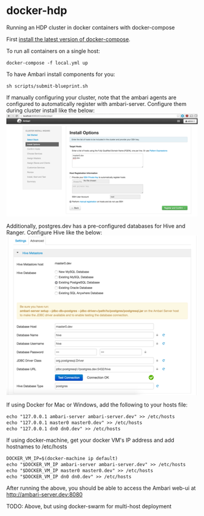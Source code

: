 # docker-hdp
Running an HDP cluster in docker containers with docker-compose

First [install the latest version of docker-compose](https://docs.docker.com/compose/install/).

To run all containers on a single host:
```
docker-compose -f local.yml up
```

To have Ambari install components for you:
```
sh scripts/submit-blueprint.sh
```

If manually configuring your cluster, note that the ambari agents are configured to automatically register with ambari-server. Configure them during cluster install like the below:
![cluster-hosts](/screenshots/cluster-hosts.png?raw=true)

Additionally, postgres.dev has a pre-configured databases for Hive and Ranger. Configure Hive like the below:
![hive-setup](/screenshots/hive-setup.png?raw=true)

If using Docker for Mac or Windows, add the following to your hosts file:
```
echo "127.0.0.1 ambari-server ambari-server.dev" >> /etc/hosts
echo "127.0.0.1 master0 master0.dev" >> /etc/hosts
echo "127.0.0.1 dn0 dn0.dev" >> /etc/hosts
```

If using docker-machine, get your docker VM's IP address and add hostnames to /etc/hosts
```
DOCKER_VM_IP=$(docker-machine ip default)
echo "$DOCKER_VM_IP ambari-server ambari-server.dev" >> /etc/hosts
echo "$DOCKER_VM_IP master0 master0.dev" >> /etc/hosts
echo "$DOCKER_VM_IP dn0 dn0.dev" >> /etc/hosts
```

After running the above, you should be able to access the Ambari web-ui at http://ambari-server.dev:8080

TODO: Above, but using docker-swarm for multi-host deployment

